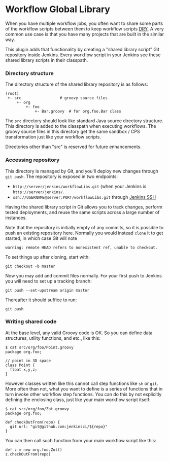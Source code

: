 # Workflow Global Library

When you have multiple workflow jobs, you often want to share some parts of the workflow
scripts between them to keep workflow scripts [DRY](http://en.wikipedia.org/wiki/Don't_repeat_yourself).
A very common use case is that you have many projects that are built in the similar way.

This plugin adds that functionality by creating a "shared library script" Git repository inside Jenkins.
Every workflow script in your Jenkins see these shared library scripts in their classpath.


### Directory structure

The directory structure of the shared library repository is as follows:

    (root)
     +- src                 # groovy source files
         +- org
             +- foo
                 +- Bar.groovy  # for org.foo.Bar class


The `src` directory should look like standard Java source directory structure.
This directory is added to the classpath when executing workflows. The groovy
source files in this directory get the same sandbox / CPS transformation
just like your workflow scripts.

Directories other than "src" is reserved for future enhancements.


### Accessing repository
This directory is managed by Git, and you'll deploy new changes through `git push`.
The repository is exposed in two endpoints:

 * `http://server/jenkins/workflowLibs.git` (when your Jenkins is `http://server/jenkins/`.
 * `ssh://USERNAME@server:PORT/workflowLibs.git` through [Jenkins SSH](https://wiki.jenkins-ci.org/display/JENKINS/Jenkins+SSH)

Having the shared library script in Git allows you to track changes, perform
tested deployments, and reuse the same scripts across a large number of instances.

Note that the repository is initially empty of any commits, so it is possible to push an existing repository here.
Normally you would instead `clone` it to get started, in which case Git will note

    warning: remote HEAD refers to nonexistent ref, unable to checkout.

To set things up after cloning, start with:

    git checkout -b master

Now you may add and commit files normally.
For your first push to Jenkins you will need to set up a tracking branch:

    git push --set-upstream origin master

Thereafter it should suffice to run:

    git push

### Writing shared code
At the base level, any valid Groovy code is OK. So you can define data structures,
utility functions, and etc., like this:

    $ cat src/org/foo/Point.groovy
    package org.foo;

    // point in 3D space
    class Point {
      float x,y,z;
    }

However classes written like this cannot call step functions like `sh` or `git`.
More often than not, what you want to define is a series of functions that in turn invoke
other workflow step functions. You can do this by not explicitly defining the enclosing class,
just like your main workflow script itself:

    $ cat src/org/foo/Zot.groovy
    package org.foo;

    def checkOutFrom(repo) {
      git url: "git@github.com:jenkinsci/${repo}"
    }

You can then call such function from your main workflow script like this:

    def z = new org.foo.Zot()
    z.checkOutFrom(repo)

